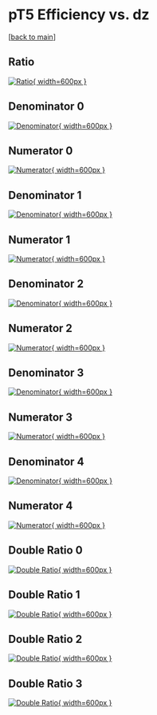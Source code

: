 # pT5 Efficiency vs. dz

[[back to main](./)]



## Ratio

[![Ratio](../mtv/var/pT5_loweta_13_-1_eff_dz.png){ width=600px }](../mtv/var/pT5_loweta_13_-1_eff_dz.pdf)

## Denominator 0

[![Denominator](../mtv/den/pT5_loweta_13_-1_eff_dz_den0.png){ width=600px }](../mtv/den/pT5_loweta_13_-1_eff_dz_den0.pdf)

## Numerator 0

[![Numerator](../mtv/num/pT5_loweta_13_-1_eff_dz_num0.png){ width=600px }](../mtv/num/pT5_loweta_13_-1_eff_dz_num0.pdf)

## Denominator 1

[![Denominator](../mtv/den/pT5_loweta_13_-1_eff_dz_den1.png){ width=600px }](../mtv/den/pT5_loweta_13_-1_eff_dz_den1.pdf)

## Numerator 1

[![Numerator](../mtv/num/pT5_loweta_13_-1_eff_dz_num1.png){ width=600px }](../mtv/num/pT5_loweta_13_-1_eff_dz_num1.pdf)

## Denominator 2

[![Denominator](../mtv/den/pT5_loweta_13_-1_eff_dz_den2.png){ width=600px }](../mtv/den/pT5_loweta_13_-1_eff_dz_den2.pdf)

## Numerator 2

[![Numerator](../mtv/num/pT5_loweta_13_-1_eff_dz_num2.png){ width=600px }](../mtv/num/pT5_loweta_13_-1_eff_dz_num2.pdf)

## Denominator 3

[![Denominator](../mtv/den/pT5_loweta_13_-1_eff_dz_den3.png){ width=600px }](../mtv/den/pT5_loweta_13_-1_eff_dz_den3.pdf)

## Numerator 3

[![Numerator](../mtv/num/pT5_loweta_13_-1_eff_dz_num3.png){ width=600px }](../mtv/num/pT5_loweta_13_-1_eff_dz_num3.pdf)

## Denominator 4

[![Denominator](../mtv/den/pT5_loweta_13_-1_eff_dz_den4.png){ width=600px }](../mtv/den/pT5_loweta_13_-1_eff_dz_den4.pdf)

## Numerator 4

[![Numerator](../mtv/num/pT5_loweta_13_-1_eff_dz_num4.png){ width=600px }](../mtv/num/pT5_loweta_13_-1_eff_dz_num4.pdf)

## Double Ratio 0

[![Double Ratio](../mtv/ratio/pT5_loweta_13_-1_eff_dz_ratio0.png){ width=600px }](../mtv/ratio/pT5_loweta_13_-1_eff_dz_ratio0.pdf)

## Double Ratio 1

[![Double Ratio](../mtv/ratio/pT5_loweta_13_-1_eff_dz_ratio1.png){ width=600px }](../mtv/ratio/pT5_loweta_13_-1_eff_dz_ratio1.pdf)

## Double Ratio 2

[![Double Ratio](../mtv/ratio/pT5_loweta_13_-1_eff_dz_ratio2.png){ width=600px }](../mtv/ratio/pT5_loweta_13_-1_eff_dz_ratio2.pdf)

## Double Ratio 3

[![Double Ratio](../mtv/ratio/pT5_loweta_13_-1_eff_dz_ratio3.png){ width=600px }](../mtv/ratio/pT5_loweta_13_-1_eff_dz_ratio3.pdf)

